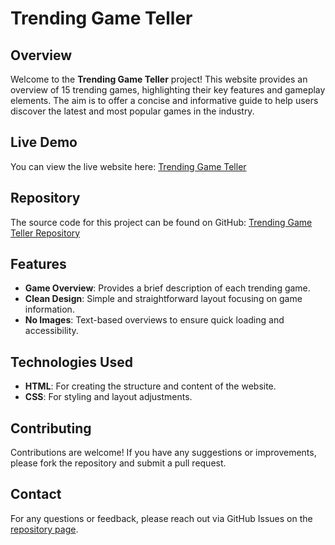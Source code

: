 # Trending Game Teller

## Overview

Welcome to the **Trending Game Teller** project! This website provides an overview of 15 trending games, highlighting their key features and gameplay elements. The aim is to offer a concise and informative guide to help users discover the latest and most popular games in the industry.

## Live Demo

You can view the live website here: [Trending Game Teller](https://gulshankumar452007.github.io/trending-game-teller/)

## Repository

The source code for this project can be found on GitHub: [Trending Game Teller Repository](https://github.com/Gulshankumar452007/trending-game-teller-)

## Features

- **Game Overview**: Provides a brief description of each trending game.
- **Clean Design**: Simple and straightforward layout focusing on game information.
- **No Images**: Text-based overviews to ensure quick loading and accessibility.

## Technologies Used

- **HTML**: For creating the structure and content of the website.
- **CSS**: For styling and layout adjustments.

## Contributing

Contributions are welcome! If you have any suggestions or improvements, please fork the repository and submit a pull request.


## Contact

For any questions or feedback, please reach out via GitHub Issues on the [repository page](https://github.com/Gulshankumar452007/trending-game-teller-).
